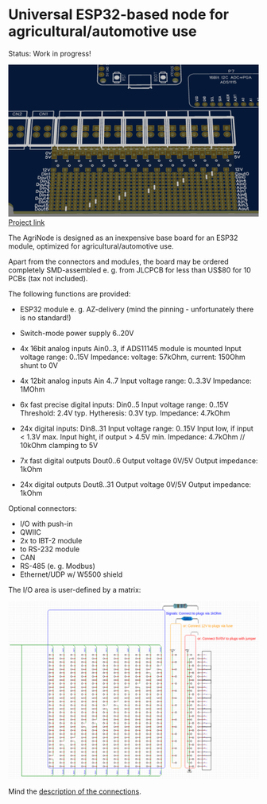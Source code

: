 # Universal ESP32-based node for agricultural/automotive use  
Status: Work in progress!

![pic](3D.png?raw=true)
[Project link](https://oshwlab.com/GoRoNb/generic_agri_node)

The AgriNode is designed as an inexpensive base board for an ESP32 module, optimized for agricultural/automotive use.

Apart from the connectors and modules, the board may be ordered completely SMD-assembled e. g. from JLCPCB for less than US$80 for 10 PCBs (tax not included).

The following functions are provided:

- ESP32 module e. g. AZ-delivery (mind the pinning - unfortunately there is no standard!)

- Switch-mode power supply 6..20V

- 4x 16bit analog inputs Ain0..3, if ADS11145 module is mounted
   Input voltage range: 0..15V
   Impedance: voltage: 57kOhm, current: 150Ohm shunt to 0V

- 4x 12bit analog inputs Ain 4..7
   Input voltage range: 0..3.3V
   Impedance: 1MOhm

- 6x fast precise digital inputs: Din0..5 
    Input voltage range: 0..15V
    Threshold: 2.4V typ.
    Hytheresis: 0.3V typ.
    Impedance: 4.7kOhm

- 24x digital inputs: Din8..31 
    Input voltage range: 0..15V
    Input low, if input < 1.3V max.
    Input hight, if output > 4.5V min.
    Impedance: 4.7kOhm // 10kOhm clamping to 5V

- 7x fast digital outputs Dout0..6
    Output voltage 0V/5V
    Output impedance: 1kOhm

- 24x digital outputs Dout8..31
    Output voltage 0V/5V
    Output impedance: 1kOhm

Optional connectors:
- I/O with push-in
- QWIIC 
- 2x to IBT-2 module
- to RS-232 module
- CAN
- RS-485 (e. g. Modbus)
- Ethernet/UDP w/ W5500 shield

The I/O area is user-defined by a matrix:

![pic](documentation/routing_area.png?raw=true)

Mind the [description of the connections](documentation/Schematic_Drawings_Node.pdf).

